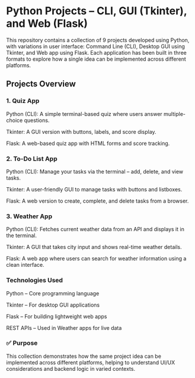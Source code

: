 # Python Projects – CLI, GUI (Tkinter), and Web (Flask)

This repository contains a collection of 9 projects developed using Python, with variations in user interface: Command Line (CLI), Desktop GUI using Tkinter, and Web app using Flask.
Each application has been built in three formats to explore how a single idea can be implemented across different platforms.

 ## Projects Overview
 
 ### 1. Quiz App
 
Python (CLI): A simple terminal-based quiz where users answer multiple-choice questions.

Tkinter: A GUI version with buttons, labels, and score display.

Flask: A web-based quiz app with HTML forms and score tracking.

### 2. To-Do List App

Python (CLI): Manage your tasks via the terminal – add, delete, and view tasks.

Tkinter: A user-friendly GUI to manage tasks with buttons and listboxes.

Flask: A web version to create, complete, and delete tasks from a browser.

### 3. Weather App

Python (CLI): Fetches current weather data from an API and displays it in the terminal.

Tkinter: A GUI that takes city input and shows real-time weather details.

Flask: A web app where users can search for weather information using a clean interface.

### Technologies Used

Python – Core programming language

Tkinter – For desktop GUI applications

Flask – For building lightweight web apps

REST APIs – Used in Weather apps for live data

### ✅ Purpose
This collection demonstrates how the same project idea can be implemented across different platforms, helping to understand UI/UX considerations and backend logic in varied contexts.
